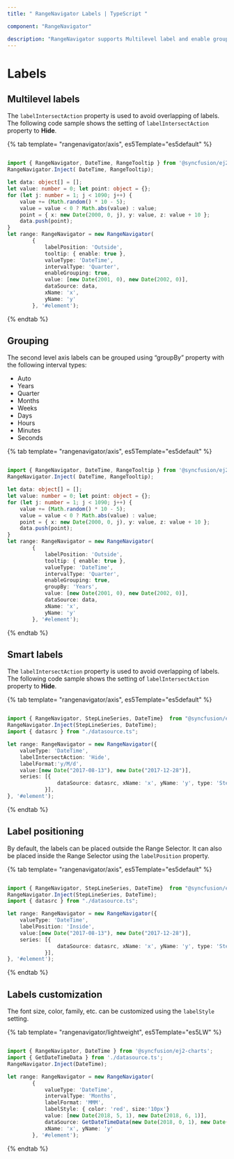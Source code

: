 ```yaml
---
title: " RangeNavigator Labels | TypeScript "

component: "RangeNavigator"

description: "RangeNavigator supports Multilevel label and enable grouping properties to customize axis labels."
---
```


# Labels

## Multilevel labels

The `labelIntersectAction` property is used to avoid overlapping of labels. The following code sample shows the setting of `labelIntersectAction` property to **Hide**.

{% tab template= "rangenavigator/axis", es5Template="es5default" %}

```typescript

import { RangeNavigator, DateTime, RangeTooltip } from '@syncfusion/ej2-charts';
RangeNavigator.Inject( DateTime, RangeTooltip);

let data: object[] = [];
let value: number = 0; let point: object = {};
for (let j: number = 1; j < 1090; j++) {
    value += (Math.random() * 10 - 5);
    value = value < 0 ? Math.abs(value) : value;
    point = { x: new Date(2000, 0, j), y: value, z: value + 10 };
    data.push(point);
}
let range: RangeNavigator = new RangeNavigator(
        {
            labelPosition: 'Outside',
            tooltip: { enable: true },
            valueType: 'DateTime',
            intervalType: 'Quarter',
            enableGrouping: true,
            value: [new Date(2001, 0), new Date(2002, 0)],
            dataSource: data,
            xName: 'x',
            yName: 'y'
        }, '#element');

```

{% endtab %}

## Grouping

The second level axis labels can be grouped using “groupBy” property with the following interval types:

* Auto
* Years
* Quarter
* Months
* Weeks
* Days
* Hours
* Minutes
* Seconds

{% tab template= "rangenavigator/axis", es5Template="es5default" %}

```typescript

import { RangeNavigator, DateTime, RangeTooltip } from '@syncfusion/ej2-charts';
RangeNavigator.Inject( DateTime, RangeTooltip);

let data: object[] = [];
let value: number = 0; let point: object = {};
for (let j: number = 1; j < 1090; j++) {
    value += (Math.random() * 10 - 5);
    value = value < 0 ? Math.abs(value) : value;
    point = { x: new Date(2000, 0, j), y: value, z: value + 10 };
    data.push(point);
}
let range: RangeNavigator = new RangeNavigator(
        {
            labelPosition: 'Outside',
            tooltip: { enable: true },
            valueType: 'DateTime',
            intervalType: 'Quarter',
            enableGrouping: true,
            groupBy: 'Years',
            value: [new Date(2001, 0), new Date(2002, 0)],
            dataSource: data,
            xName: 'x',
            yName: 'y'
        }, '#element');

```

{% endtab %}

## Smart labels

The `labelIntersectAction` property is used to avoid overlapping of labels. The following code sample shows the setting of `labelIntersectAction` property to **Hide**.

{% tab template= "rangenavigator/axis", es5Template="es5default" %}

```typescript

import { RangeNavigator, StepLineSeries, DateTime}  from "@syncfusion/ej2-charts";
RangeNavigator.Inject(StepLineSeries, DateTime);
import { datasrc } from "./datasource.ts";

let range: RangeNavigator = new RangeNavigator({
    valueType: 'DateTime',
    labelIntersectAction: 'Hide',
    labelFormat:'y/M/d',
    value:[new Date("2017-08-13"), new Date("2017-12-28")],
    series: [{
                dataSource: datasrc, xName: 'x', yName: 'y', type: 'StepLine', width: 2,
            }],
}, '#element');

```

{% endtab %}

## Label positioning

By default, the labels can be placed outside the Range Selector. It can also be placed inside the Range Selector using the `labelPosition` property.

{% tab template= "rangenavigator/axis", es5Template="es5default" %}

```typescript

import { RangeNavigator, StepLineSeries, DateTime}  from "@syncfusion/ej2-charts";
RangeNavigator.Inject(StepLineSeries, DateTime);
import { datasrc } from "./datasource.ts";

let range: RangeNavigator = new RangeNavigator({
    valueType: 'DateTime',
    labelPosition: 'Inside',
    value:[new Date("2017-08-13"), new Date("2017-12-28")],
    series: [{
                dataSource: datasrc, xName: 'x', yName: 'y', type: 'StepLine', width: 2,
            }],
}, '#element');

```

{% endtab %}

## Labels customization

The font size, color, family, etc. can be customized using the `labelStyle` setting.

{% tab template= "rangenavigator/lightweight", es5Template="es5LW" %}

```typescript

import { RangeNavigator, DateTime } from '@syncfusion/ej2-charts';
import { GetDateTimeData } from './datasource.ts';
RangeNavigator.Inject(DateTime);

let range: RangeNavigator = new RangeNavigator(
        {
            valueType: 'DateTime',
            intervalType: 'Months',
            labelFormat: 'MMM',
            labelStyle: { color: 'red', size:'10px'}
            value: [new Date(2018, 5, 1), new Date(2018, 6, 1)],
            dataSource: GetDateTimeData(new Date(2018, 0, 1), new Date(2019, 0, 1)),
            xName: 'x', yName: 'y'
        }, '#element');
```

{% endtab %}